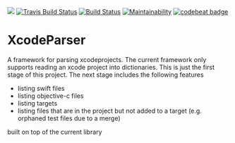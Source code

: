 ![](https://img.shields.io/badge/Swift-4.1-orange.svg)
[![Travis Build Status](https://travis-ci.org/fsaar/xcodeparser.svg?branch=master)](https://travis-ci.org/fsaar/xcodeparser)
[![Build Status](https://www.bitrise.io/app/25058e3c802c6010/status.svg?token=JntA0hj7G_IMF987P2JtVw)](https://www.bitrise.io/app/25058e3c802c6010)
[![Maintainability](https://api.codeclimate.com/v1/badges/3a513bb8a1fedd9b1f9d/maintainability)](https://codeclimate.com/github/fsaar/xcodeparser/maintainability)
[![codebeat badge](https://codebeat.co/badges/98ebe589-635b-4478-839a-070cb61fc5d0)](https://codebeat.co/projects/github-com-fsaar-xcodeparser-master)

# XcodeParser

A framework for parsing xcodeprojects.
The current framework only supports reading an xcode project into dictionaries.
This is just the first stage of this project. The next stage includes the following features

+ listing swift files 
+ listing objective-c files
+ listing targets
+ listing files that are in the project but not added to a target (e.g. orphaned test files due to a merge)

built on top of the current library




 
